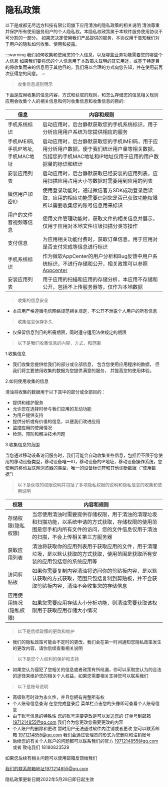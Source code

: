 # 隐私政策

以下是成都无尽远方科技有限公司旗下应用清浊的隐私政策的相关说明
清浊尊重并保护所有使用服务用户的个人隐私权。本隐私权政策属于本软件服务使用协议不可分割的一部分。
如果您决定使用我们产品提供的服务，本协议用于告知我们对于用户的隐私如何收集、使用和披露。

:::warning
我们如何收集和使用您的个人信息，以及哪些业务功能需要您的哪些个人信息
如果我们要将您的个人信息用于本政策未载明的其它用途，或基于特定目的将收集而来的信息用于其他目的，我们将以合理的方式向您告知，并在使用前再次征得您的同意。
:::

>收集信息规则明示

下面是应用收集的信息内容，方式和获取的规则，和怎么存储您的信息相关规则
应用会收集个人的相关信息和何时收集信息和收集信息的目的:

|  信息   | 内容和规则  |
|  ----  | ----  |
| 手机系统标识  | 启动应用时，后台静默获取您的手机系统标识，用于分析应用用户系统为您提供相应的服务 |
| 手机IMEI码,手机IP地址,手机MAC地址  | 启动应用时，后台静默获取您的手机IMEI码，用于应用分析用户数据，便于我们统计用户量等相关数据，包括您的手机MAC地址和IP地址仅用于应用的用户数据量的标识和统计 |
| 安装应用列表 | 启动应用时，后台静默获取已经安装的应用列表，应用扫描应用占用大小等数据时需要用到应用的列表 |
| 微信用户加密ID | 使用登录功能时，通过微信官方SDK成功登录后读取，应用的相应功能需要识别您是否已获取功能权限所以需要收集您的账号信息用来标识 |
| 用户的文件音视频等信息 | 使用文件管理功能时，获取文件的相关信息并展示，仅用于应用对本地文件垃圾扫描分类等操作 |
| 支付信息 | 为应用相关功能付费时，获取订单信息，用于应用对是否支付完成等信息进行标识 |
| 手机系统标识 | 作为微软AppCenter的用户分析和Bug反馈中用户系统标识，不进行存储和公开，相关政策可以参照[Appcenter](https://www.appcenter.com) |
| 安装应用列表 | 用于应用的扫描和应用的存储分析，本应用不存储和公开，包括不上传服务器等，仅作为本地数据 |


>收集的信息安全

- 本应用严格遵循电信网络规范相关规定，不公开不泄露个人用户的所有信息

>收集信息保存多久

- 仅保留信息到目的所需期限，同时遵守适用法律规定的期限


>以下是我们收集信息的内容，方式，和范围

1.收集信息

- 我们收集您提供给我们的部分或全部信息， 包含您使用应用程序的数据， 但我们将主要使用收集的数据为您提供满意的服务， 并提高您的使用体验。

2.如何使用收集的信息

清浊将收集的数据用于以下其中的部分或全部目的：

- 提供和维护服务
- 允许您在选择时参与我们应用的互动功能
- 为用户提供支持
- 提供分析或有价值的信息，以便我们改进应用
- 监控应用的使用情况
- 检测，预防和解决技术问题

3.收集信息的范围

当您通过移动设备访问服务时，我们可能会自动收集某些信息，包括但不限于您使用的移动设备类型，移动设备唯一ID，移动设备的IP地址，移动设备操作系统，您使用的移动互联网浏览器的类型，唯一的设备标识符和其他诊断数据（“使用数据”）

>以下是获取的权限说明并包括了多项隐私权限的说明和隐私信息的收集和使用说明

|  权限   | 内容和规则  |
|  ----  | ----  |
| 存储权限(隐私权限) | 当您使用清浊时需要提供存储权限，用于清浊的清理垃圾和扫描功能，以系统申请的方式获取，存储权限的使用范围是您手机内所有文件的访问，您的文件信息仅用于清浊的扫描，不会上传相关第三方服务器 |
| 获取应用列表 | 清浊将获取你的应用列表用于获取应用的文件，用于清理垃圾，是以默认获取的方式获取，使用范围是获取所有安装的应用包括您的系统应用等 |
| 访问剪贴板 | 如果你需要复制内容清浊将访问你的剪贴板内容，是以默认获取的方式获取，范围只包括复制到剪贴板，并不会获取剪贴板内容，清浊不会收集您的存储信息 |
| 应用使用情况(隐私权限) | 如果您需要应用存储大小分析功能，则清浊需要获取该权限用于获取应用存储大小情况 |


>以下是后续政策的更改和维护

- 我们的隐私政策可能会不定时的更改，我们会在第一时间通知您隐私政策发生的更改内容，请你后续查看相关说明

>以下是您个人权利的保护和支持

- 如果您认为侵犯了您相关的信息或者政策有所纰漏，你可以采取您认为的合法的途径来维护您的相关个人权益，如果您需要相关支持您可以联系我们

>以下是账号说明

- 高级账号时效为永久性，并且您拥有完整所有权
- 个人账号信息查询 在您完成登录后 菜单栏点击您的头像即可查看个人账号信息
- 由于账号信息的特殊性 您的账号需要更改是可以发送您的 订单号到邮箱 1971214855@qq.com 我们会为您更改您需要更改的内容
- 个人账户的删除和更改 暂时用户无法通过软件内注销或者更改 您可以联系邮箱 1971214855@qq.com 我们会通过管理员的形式为您删除和注销账号
- 后续您的有关个人账户的问题都可以联系我们的官方 1971214855@qq.com 或者 致电我们 18180823529

如果您后续有相关问题可以使用邮箱反馈给我们

我们的联系邮箱地址1971214855@qq.com

隐私政策更新日期2022年5月28日即日起生效